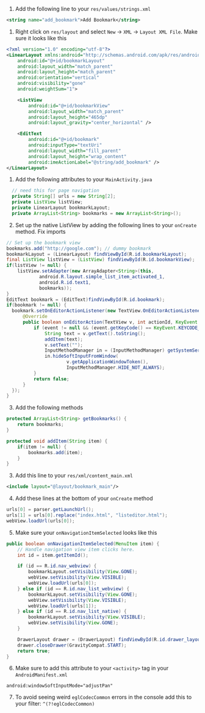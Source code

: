 1. Add the following line to your `res/values/strings.xml`
  ```XML
  <string name="add_bookmark">Add Bookmark</string>
  ```  
1. Right click on `res/layout` and select `New` -> `XML` -> `Layout XML File`. Make sure it looks like this
  ```XML
  <?xml version="1.0" encoding="utf-8"?>
  <LinearLayout xmlns:android="http://schemas.android.com/apk/res/android"
      android:id="@+id/bookmarkLayout"
      android:layout_width="match_parent"
      android:layout_height="match_parent"
      android:orientation="vertical"
      android:visibility="gone"
      android:weightSum="1">

      <ListView
          android:id="@+id/bookmarkView"
          android:layout_width="match_parent"
          android:layout_height="465dp"
          android:layout_gravity="center_horizontal" />

      <EditText
          android:id="@+id/bookmark"
          android:inputType="textUri"
          android:layout_width="fill_parent"
          android:layout_height="wrap_content"
          android:imeActionLabel="@string/add_bookmark" />
  </LinearLayout>
  ```
1. Add the following attributes to your `MainActivity.java`
  ```Java
    // need this for page navigation
    private String[] urls = new String[2];
    private ListView listView;
    private LinearLayout bookmarkLayout;
    private ArrayList<String> bookmarks = new ArrayList<String>();
  ```
2. Set up the native ListView by adding the following lines to your `onCreate` method. Fix imports
  ```Java
  // Set up the bookmark view
  bookmarks.add("http://google.com"); // dummy bookmark
  bookmarkLayout = (LinearLayout) findViewById(R.id.bookmarkLayout);
  final ListView listView = (ListView) findViewById(R.id.bookmarkView);
  if(listView != null) {
      listView.setAdapter(new ArrayAdapter<String>(this,
              android.R.layout.simple_list_item_activated_1,
              android.R.id.text1,
              bookmarks));
  }
  EditText bookmark = (EditText)findViewById(R.id.bookmark);
  if(bookmark != null) {
    bookmark.setOnEditorActionListener(new TextView.OnEditorActionListener() {
        @Override
        public boolean onEditorAction(TextView v, int actionId, KeyEvent event) {
            if (event != null && (event.getKeyCode() == KeyEvent.KEYCODE_ENTER)) {
                String text = v.getText().toString();
                addItem(text);
                v.setText("");
                InputMethodManager in = (InputMethodManager) getSystemService(Context.INPUT_METHOD_SERVICE);
                in.hideSoftInputFromWindow(
                        v.getApplicationWindowToken(),
                        InputMethodManager.HIDE_NOT_ALWAYS);
            }
            return false;
        }
    });
  }
  ```
3. Add the following methods
  ```Java
  protected ArrayList<String> getBookmarks() {
      return bookmarks;
  }

  protected void addItem(String item) {
      if(item != null) {
          bookmarks.add(item);
      }
  }
  ```
3. Add this line to your `res/xml/content_main.xml`
  ```XML
  <include layout="@layout/bookmark_main"/>
  ```
4. Add these lines at the bottom of your `onCreate` method 
  ```Java
  urls[0] = parser.getLaunchUrl();
  urls[1] = urls[0].replace("index.html", "listeditor.html");
  webView.loadUrl(urls[0]);
  ```
5. Make sure your `onNavigationItemSelected` looks like this
  ```Java
  public boolean onNavigationItemSelected(MenuItem item) {
      // Handle navigation view item clicks here.
      int id = item.getItemId();

      if (id == R.id.nav_webview) {
          bookmarkLayout.setVisibility(View.GONE);
          webView.setVisibility(View.VISIBLE);
          webView.loadUrl(urls[0]);
      } else if (id == R.id.nav_list_webview) {
          bookmarkLayout.setVisibility(View.GONE);
          webView.setVisibility(View.VISIBLE);
          webView.loadUrl(urls[1]);
      } else if (id == R.id.nav_list_native) {
          bookmarkLayout.setVisibility(View.VISIBLE);
          webView.setVisibility(View.GONE);
      }

      DrawerLayout drawer = (DrawerLayout) findViewById(R.id.drawer_layout);
      drawer.closeDrawer(GravityCompat.START);
      return true;
  }
  ```
6. Make sure to add this attribute to your `<activity>` tag in your `AndroidManifest.xml`
  ```
  android:windowSoftInputMode="adjustPan"
  ```
7. To avoid seeing weird `eglCodecCommon` errors in the console add this to your filter: `^(?!eglCodecCommon)` 
